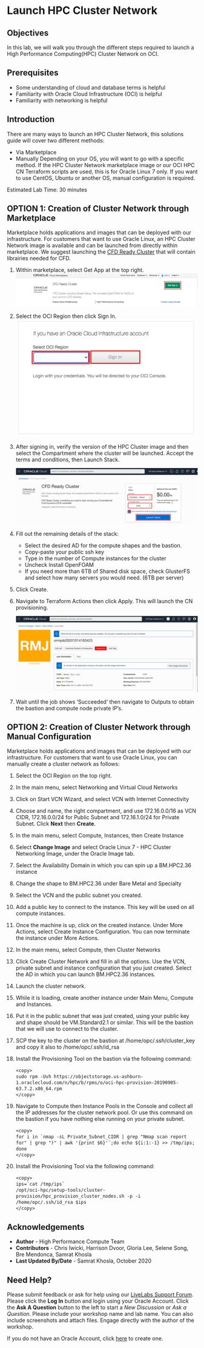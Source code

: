 # Launch HPC Cluster Network

## Objectives

In this lab, we will walk you through the different steps required to launch a High Performance Computing(HPC) Cluster Network on OCI.  

## Prerequisites

* Some understanding of cloud and database terms is helpful
* Familiarity with Oracle Cloud Infrastructure (OCI) is helpful
* Familiarity with networking is helpful

## Introduction

There are many ways to launch an HPC Cluster Network, this solutions guide will cover two different methods:

* Via Marketplace
* Manually Depending on your OS, you will want to go with a specific method. If the HPC Cluster Network marketplace image or our OCI HPC CN Terraform scripts are used, this is for Oracle Linux 7 only. If you want to use CentOS, Ubuntu or another OS, manual configuration is required.

Estimated Lab Time: 30 minutes

## **OPTION 1**: Creation of Cluster Network through Marketplace

Marketplace holds applications and images that can be deployed with our infrastructure. For customers that want to use Oracle Linux, an HPC Cluster Network image is available and can be launched from directly within marketplace. We suggest launching the [CFD Ready Cluster](https://cloudmarketplace.oracle.com/marketplace/en_US/listing/75645211) that will contain librairies needed for CFD.

1. Within marketplace, select Get App at the top right.
    ![](images/get-app.png " ")

2. Select the OCI Region then click Sign In.
    ![](images/sign-in.png " ")

3. After signing in, verify the version of the HPC Cluster image and then select the Compartment where the cluster will be launched. Accept the terms and conditions, then Launch Stack.

    ![](images/launch-stack.png " ")

4. Fill out the remaining details of the stack:
    * Select the desired AD for the compute shapes and the bastion.
    * Copy-paste your public ssh key
    * Type in the number of Compute instances for the cluster
    * Uncheck Install OpenFOAM
    * If you need more than 6TB of Shared disk space, check GlusterFS and select how many servers you would  need. (6TB per server)

5. Click Create.

6. Navigate to Terraform Actions then click Apply. This will launch the CN provisioning.

    ![](images/apply.png " ")

7. Wait until the job shows ‘Succeeded’ then navigate to Outputs to obtain the bastion and compute node private IP’s.

## **OPTION 2**: Creation of Cluster Network through Manual Configuration

Marketplace holds applications and images that can be deployed with our infrastructure. For customers that want to use Oracle Linux, you can manually create a cluster network as follows:

1. Select the OCI Region on the top right.
2. In the main menu, select Networking and Virtual Cloud Networks

3. Click on Start VCN Wizard, and select VCN with Internet Connectivity

4. Choose and name, the right compartment, and use 172.16.0.0/16 as VCN CIDR, 172.16.0.0/24 for Public Subnet and 172.16.1.0/24 for Private Subnet. Click **Next** then **Create**.

5. In the main menu, select Compute, Instances, then Create Instance

6. Select **Change Image** and select Oracle Linux 7 - HPC Cluster Networking Image, under the Oracle Image tab. 

7. Select the Availability Domain in which you can spin up a BM.HPC2.36 instance
8. Change the shape to BM.HPC2.36 under Bare Metal and Specialty
9. Select the VCN and the public subnet you created.
10. Add a public key to connect to the instance. This key will be used on all compute instances.
11. Once the machine is up, click on the created instance. Under More Actions, select Create Instance Configuration. You can now terminate the instance under More Actions.
12. In the main menu, select Compute, then Cluster Networks
13. Click Create Cluster Network and fill in all the options. Use the VCN, private subnet and instance configuration that you just created. Select the AD in which you can launch BM.HPC2.36 instances.
14. Launch the cluster network.
15. While it is loading, create another instance under Main Menu, Compute and Instances.
16. Put it in the public subnet that was just created, using your public key and shape should be VM.Standard2.1 or similar. This will be the bastion that we will use to connect to the cluster.
17. SCP the key to the cluster on the bastion at /home/opc/.ssh/cluster\_key and copy it also to /home/opc/.ssh/id\_rsa
18. Install the Provisioning Tool on the bastion via the following command:
    
    ```
    <copy>
    sudo rpm -Uvh https://objectstorage.us-ashburn-1.oraclecloud.com/n/hpc/b/rpms/o/oci-hpc-provision-20190905-63.7.2.x86_64.rpm
    </copy>
    ```
19. Navigate to Compute then Instance Pools in the Console and collect all the IP addresses for the cluster network pool. Or use this command on the bastion if you have nothing else running on your private subnet.

    ```
    <copy>
    for i in `nmap -sL Private_Subnet_CIDR | grep "Nmap scan report for" | grep ")" | awk '{print $6}'`;do echo ${i:1:-1} >> /tmp/ips; done
    </copy>
    ```

20. Install the Provisioning Tool via the following command:

    ```
    <copy>
    ips=`cat /tmp/ips`
    /opt/oci-hpc/setup-tools/cluster-provision/hpc_provision_cluster_nodes.sh -p -i /home/opc/.ssh/id_rsa $ips
    </copy>
    ```
    
## Acknowledgements
* **Author** - High Performance Compute Team
* **Contributors** -  Chris Iwicki, Harrison Dvoor, Gloria Lee, Selene Song, Bre Mendonca, Samrat Khosla
* **Last Updated By/Date** - Samrat Khosla, October 2020

## Need Help?
Please submit feedback or ask for help using our [LiveLabs Support Forum](https://community.oracle.com/tech/developers/categories/high-performance-computing-hpc). Please click the **Log In** button and login using your Oracle Account. Click the **Ask A Question** button to the left to start a *New Discussion* or *Ask a Question*.  Please include your workshop name and lab name.  You can also include screenshots and attach files.  Engage directly with the author of the workshop.

If you do not have an Oracle Account, click [here](https://profile.oracle.com/myprofile/account/create-account.jspx) to create one.